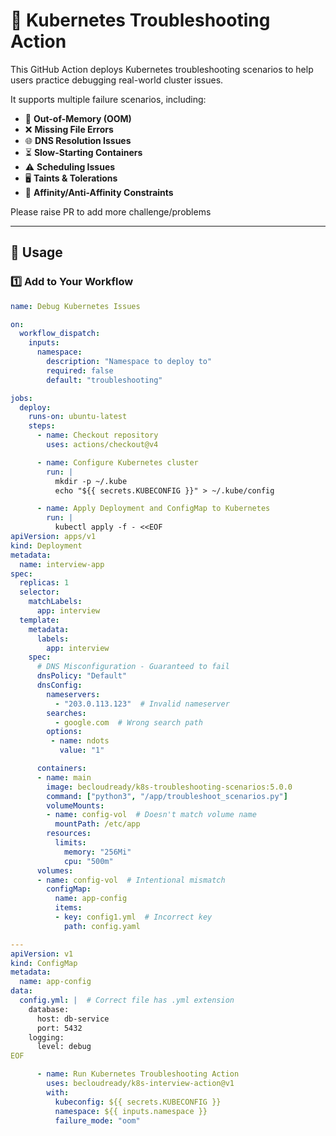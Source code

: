# 🚀 Kubernetes Troubleshooting Action

This GitHub Action deploys Kubernetes troubleshooting scenarios to help users practice debugging real-world cluster issues.  

It supports multiple failure scenarios, including:  
- 🛑 **Out-of-Memory (OOM)**  
- ❌ **Missing File Errors**  
- 🌐 **DNS Resolution Issues**  
- ⏳ **Slow-Starting Containers**  
- ⚠ **Scheduling Issues**  
- 🖥 **Taints & Tolerations**  
- 🔄 **Affinity/Anti-Affinity Constraints**

Please raise PR to add more challenge/problems

---

## 📌 **Usage**

### **1️⃣ Add to Your Workflow**
```yaml
name: Debug Kubernetes Issues

on:
  workflow_dispatch:
    inputs:
      namespace:
        description: "Namespace to deploy to"
        required: false
        default: "troubleshooting"

jobs:
  deploy:
    runs-on: ubuntu-latest
    steps:
      - name: Checkout repository
        uses: actions/checkout@v4

      - name: Configure Kubernetes cluster
        run: |
          mkdir -p ~/.kube
          echo "${{ secrets.KUBECONFIG }}" > ~/.kube/config

      - name: Apply Deployment and ConfigMap to Kubernetes
        run: |
          kubectl apply -f - <<EOF
apiVersion: apps/v1
kind: Deployment
metadata:
  name: interview-app
spec:
  replicas: 1
  selector:
    matchLabels:
      app: interview
  template:
    metadata:
      labels:
        app: interview
    spec:
      # DNS Misconfiguration - Guaranteed to fail
      dnsPolicy: "Default"
      dnsConfig:
        nameservers:
          - "203.0.113.123"  # Invalid nameserver
        searches:
          - google.com  # Wrong search path
        options:
         - name: ndots
           value: "1"

      containers:
      - name: main
        image: becloudready/k8s-troubleshooting-scenarios:5.0.0
        command: ["python3", "/app/troubleshoot_scenarios.py"]
        volumeMounts:
        - name: config-vol  # Doesn't match volume name
          mountPath: /etc/app
        resources:
          limits:
            memory: "256Mi"
            cpu: "500m"
      volumes:
      - name: config-vol  # Intentional mismatch
        configMap:
          name: app-config
          items:
          - key: config1.yml  # Incorrect key
            path: config.yaml

---
apiVersion: v1
kind: ConfigMap
metadata:
  name: app-config
data:
  config.yml: |  # Correct file has .yml extension
    database:
      host: db-service
      port: 5432
    logging:
      level: debug
EOF

      - name: Run Kubernetes Troubleshooting Action
        uses: becloudready/k8s-interview-action@v1
        with:
          kubeconfig: ${{ secrets.KUBECONFIG }}
          namespace: ${{ inputs.namespace }}
          failure_mode: "oom"

